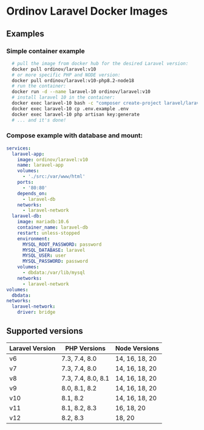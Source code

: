 # Ordinov Laravel Docker Images

## Examples

### Simple container example

```bash
  # pull the image from docker hub for the desired Laravel version:
  docker pull ordinov/laravel:v10
  # or more specific PHP and NODE version:
  docker pull ordinov/laravel:v10-php8.2-node18
  # run the container:
  docker run -d --name laravel-10 ordinov/laravel:v10
  # install laravel 10 in the container:
  docker exec laravel-10 bash -c "composer create-project laravel/laravel:^10.0 . --quiet"
  docker exec laravel-10 cp .env.example .env
  docker exec laravel-10 php artisan key:generate
  # ... and it's done!
```

### Compose example with database and mount:

```yaml
services:
  laravel-app:
    image: ordinov/laravel:v10
    name: laravel-app
    volumes:
      - './src:/var/www/html'
    ports:
      - '80:80'
    depends_on:
      - laravel-db
    networks:
      - laravel-network
  laravel-db:
    image: mariadb:10.6
    container_name: laravel-db
    restart: unless-stopped
    environment:
      MYSQL_ROOT_PASSWORD: password
      MYSQL_DATABASE: laravel
      MYSQL_USER: user
      MYSQL_PASSWORD: password
    volumes:
      - dbdata:/var/lib/mysql
    networks:
      - laravel-network
volumes:
  dbdata:
networks:
  laravel-network:
    driver: bridge
```

## Supported versions

| Laravel Version | PHP Versions           | Node Versions         |
|------------------|------------------------|------------------------|
| v6               | 7.3, 7.4, 8.0         | 14, 16, 18, 20         |
| v7               | 7.3, 7.4, 8.0         | 14, 16, 18, 20         |
| v8               | 7.3, 7.4, 8.0, 8.1    | 14, 16, 18, 20         |
| v9               | 8.0, 8.1, 8.2         | 14, 16, 18, 20         |
| v10              | 8.1, 8.2              | 14, 16, 18, 20         |
| v11              | 8.1, 8.2, 8.3         | 16, 18, 20             |
| v12              | 8.2, 8.3              | 18, 20                |
